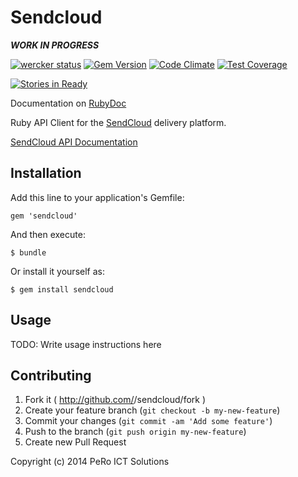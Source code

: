 # Sendcloud

***WORK IN PROGRESS***

[![wercker status](https://app.wercker.com/status/03866f33222cc05a0e18eb2aac723f5c/m "wercker status")](https://app.wercker.com/project/bykey/03866f33222cc05a0e18eb2aac723f5c)
[![Gem Version](https://badge.fury.io/rb/sendcloud.svg)](http://badge.fury.io/rb/sendcloud)
[![Code Climate](https://codeclimate.com/github/pero-ict-solutions/sendcloud/badges/gpa.svg)](https://codeclimate.com/github/pero-ict-solutions/sendcloud)
[![Test Coverage](https://codeclimate.com/github/pero-ict-solutions/sendcloud/badges/coverage.svg)](https://codeclimate.com/github/pero-ict-solutions/sendcloud)

[![Stories in Ready](https://badge.waffle.io/pero-ict-solutions/sendcloud.svg?label=ready&title=Ready)](http://waffle.io/pero-ict-solutions/sendcloud)

Documentation on [RubyDoc](http://www.rubydoc.info/github/pero-ict-solutions/sendcloud/master)

Ruby API Client for the [SendCloud](https://www.sendcloud.nl) delivery platform.

[SendCloud API Documentation](git@github.com:pero-ict-solutions/sendcloud.git)

## Installation

Add this line to your application's Gemfile:

    gem 'sendcloud'

And then execute:

    $ bundle

Or install it yourself as:

    $ gem install sendcloud

## Usage

TODO: Write usage instructions here

## Contributing

1. Fork it ( http://github.com/<my-github-username>/sendcloud/fork )
2. Create your feature branch (`git checkout -b my-new-feature`)
3. Commit your changes (`git commit -am 'Add some feature'`)
4. Push to the branch (`git push origin my-new-feature`)
5. Create new Pull Request


Copyright (c) 2014 PeRo ICT Solutions

